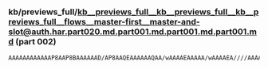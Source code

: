 ### kb/previews_full/kb__previews_full__kb__previews_full__kb__previews_full__flows__master-first__master-and-slot@auth.har.part020.md.part001.md.part001.md.part001.md (part 002)

```md
AAAAAAAAAAAAP8AAP8BAAAAAAD/AP8AAQEAAAAAAQAA/wAAAAEAAAAA/wAAAAEA////AAAAAAABAQEABAAAAAAAAP8AAAABAAAA/wAAAAAA/wD/AAEAAAD/AQAAAAAAAAAAAAAAAAAA/wAAAAEBAQAAAAAAA
```

```
